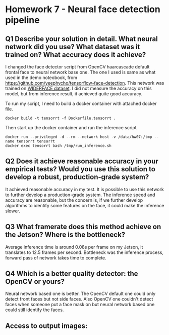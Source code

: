 # Homework 7 - Neural face detection pipeline

## Q1 Describe your solution in detail. What neural network did you use? What dataset was it trained on? What accuracy does it achieve?

I changed the face detector script from OpenCV haarcascade default frontal face to neural network base one. The one I used is same as what used in the demo noteobook, from https://github.com/yeephycho/tensorflow-face-detection. This network was trained on [WIDERFACE dataset](http://mmlab.ie.cuhk.edu.hk/projects/WIDERFace/). I did not measure the accuracy on this model, but from inference result, it achieved quite good accuracy.

To run my script, I need to build a docker container with attached docker file.
```
docker build -t tensorrt -f Dockerfile.tensorrt .
```

Then start up the docker container and run the inference script
```
docker run --privileged -d --rm --network host -v /data/hw07:/tmp --name tensorrt tensorrt
docker exec tensorrt bash /tmp/run_inference.sh
```

## Q2 Does it achieve reasonable accuracy in your empirical tests? Would you use this solution to develop a robust, production-grade system?

It achieved reasonable accuracy in my test. It is possible to use this network to further develop a production-grade system. The inference speed and accuracy are reasonable, but the concern is, if we further develop algorithms to identify some features on the face, it could make the inference slower.

## Q3 What framerate does this method achieve on the Jetson? Where is the bottleneck?

Average inference time is around 0.08s per frame on my Jetson, it translates to 12.5 frames per second. Bottleneck was the inference process, forward pass of network takes time to complete.

## Q4 Which is a better quality detector: the OpenCV or yours?

Neural network based one is better. The OpenCV default one could only detect front faces but not side faces. Also OpenCV one couldn't detect faces when someone put a face mask on but neural network based one could still identify the faces.

## Access to output images:

